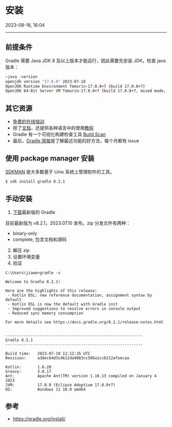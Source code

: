 # 安装

2023-08-16, 16:04
****
## 前提条件

Gradle 需要 Java JDK 8 及以上版本才能运行，因此需要先安装 JDK，检查 java 版本：

```bash
>java -version
openjdk version "17.0.8" 2023-07-18
OpenJDK Runtime Environment Temurin-17.0.8+7 (build 17.0.8+7)
OpenJDK 64-Bit Server VM Temurin-17.0.8+7 (build 17.0.8+7, mixed mode, sharing)
```

## 其它资源

- [免费的在线培训](https://gradle.com/training/)
- 除了[文档](https://docs.gradle.org/current/userguide/userguide.html)，还提供各种语言中的使用[教程](https://gradle.org/guides/)
- Gradle 有一个可视化构建检查工具 [Build Scan](https://scans.gradle.com/)
- 最后，[Gradle 简报](https://newsletter.gradle.org/)是了解最近功能的好方法，每个月都有 issue

## 使用 package manager 安装

[SDKMAN](http://sdkman.io/) 是大多数基于 Unix 系统上管理软件的工具。

```sh
$ sdk install gradle 8.2.1
```

## 手动安装

1. [下载](https://gradle.org/releases/)最新版的 Gradle

目前最新版为 v8.2.1，2023.07.10 发布。zip 分发文件有两种：

- binary-only
- complete, 包含文档和源码

2. 解压 zip
3. 设置环境变量
4. 验证

```
C:\Users\jiawe>gradle -v

Welcome to Gradle 8.2.1!

Here are the highlights of this release:
 - Kotlin DSL: new reference documentation, assignment syntax by default
 - Kotlin DSL is now the default with Gradle init
 - Improved suggestions to resolve errors in console output
 - Reduced sync memory consumption

For more details see https://docs.gradle.org/8.2.1/release-notes.html


------------------------------------------------------------
Gradle 8.2.1
------------------------------------------------------------

Build time:   2023-07-10 12:12:35 UTC
Revision:     a38ec64d3c4612da9083cc506a1ccb212afeecaa

Kotlin:       1.8.20
Groovy:       3.0.17
Ant:          Apache Ant(TM) version 1.10.13 compiled on January 4 2023
JVM:          17.0.8 (Eclipse Adoptium 17.0.8+7)
OS:           Windows 11 10.0 amd64
```

## 参考

- https://gradle.org/install/

